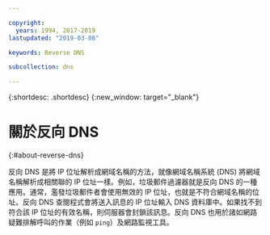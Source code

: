 ```yaml
---

copyright:
  years: 1994, 2017-2019
lastupdated: "2019-03-08"

keywords: Reverse DNS 

subcollection: dns

---
```



{:shortdesc: .shortdesc}
{:new_window: target="_blank"}

# 關於反向 DNS
{:#about-reverse-dns}

反向 DNS 是將 IP 位址解析成網域名稱的方法，就像網域名稱系統 (DNS) 將網域名稱解析成相關聯的 IP 位址一樣。例如，垃圾郵件過濾器就是反向 DNS 的一種應用。通常，濫發垃圾郵件者會使用無效的 IP 位址，也就是不符合網域名稱的位址。反向 DNS 查閱程式會將送入訊息的 IP 位址輸入 DNS 資料庫中。如果找不到符合該 IP 位址的有效名稱，則伺服器會封鎖該訊息。反向 DNS 也用於諸如網路疑難排解呼叫的作業（例如 `ping`）及網路監視工具。
